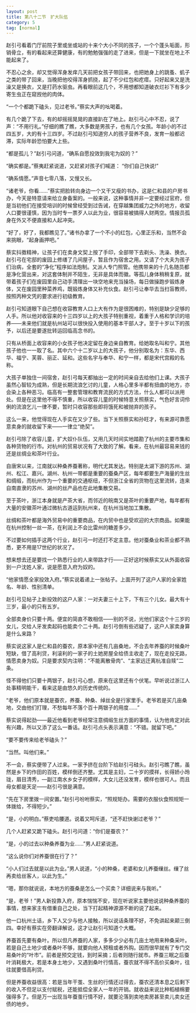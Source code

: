 ```yaml
---
layout: post
title: 第八十二节　扩大队伍
category: 5
tag: [normal]
---
```


赵引弓看着门厅前院子里或坐或站的十来个大小不同的孩子，一个个蓬头垢面，形销骨立，有的看起来还算健康，有的勉勉强强的走了进来，但是一下就坐在地上不能起来了。

不忍心之余，却又觉得浑身发痒几天前把女孩子带回来，也把她身上的跳蚤、虮子之类的带了回来，当晚把他咬得浑身抓挠，起了不少红包和疙瘩。只好起来又是洗澡又是换衣，又是打药水驱虫。再看眼前这几个，不用想都知道破衣烂衫下有多少寄生虫正在窥觊他的肉体。

“一个个都跪下磕头，见过老爷。”蔡实大声的吆喝着。

有几个跪了下去，有的却摇摇晃晃的直接趴在了地上。赵引弓心中不忍，说了声：“不用行礼。”仔细的瞧了瞧，大多数是男孩子，也有几个女孩。年龄小的不过四五岁，大的有十三四岁。不过赵引弓知道穷人的孩子营养不良，发育一般都迟滞，实际年龄恐怕要大上些。

“都是孤儿？”赵引弓问道，“确系自愿投效到我宅为奴的？”

“确实都是。”蔡夷赶紧说道，又赶紧对孩子们喊道： “你们自己快说!”

“确系情愿。”声音七零八落，又慢又长。

“诸老爷，你看……”蔡实把脸转向身边一个又干又瘦的书办，这是仁和县的户房书办，今天是特意请来给立身备案的。一般来说，这种事情并非一定要经过官府，但是当初他们在接受培训的时候曾经受到过告诫，在穿越集团威力之外的地方，收留人口要很谨慎，因为当时专一票歹人以此为业，很容易被搞得人财两空。情报员孤身在外又不便直接和人起冲突。

“好了，好了，我都瞧见了。”诸书办拿了一个不小的红包，心里正乐和，当然不会来挑眼，“起身画押吧。”

蔡实抖擞精神，让孩子们在卖身文契上按了手印，全部带下去剃头、洗澡、换衣。赵引弓在宅邸的废园上修缮了几间屋子，暂且作为宿舍之用。又请了个大夫为孩子们治病，全套的“净化”程序如法炮制。又派人专门照管。他携带来的十几名随员都是净化营出来，对这套体制并不陌生，无非是具体而徽。等孤儿身体稍稍复原，就带着孩子们在废园里自己动手清理出一块空地来充当操场，每日做操跑步锻炼身体，又在废园里种菜养鸡，既锻炼身体又补充伙食。赵引弓让奉华去当扫盲教师，按照丙种文凭的要求进行初级教育。

赵引弓知道眼下自己想在收容教育人口上大有作为是很困难的，特别是缺少足够的人手。所以他对收容来的十三四岁以上的大孩子特别重视，着重于人格和学识的培养――未来他们就是杭州站可以很快投入使用的基本干部人才。至于十岁以下的孩予，以后还是要遂批转运回临高念书的。

只有从桥面上收容来的小女孩子他决定留在身边亲自教育。给她取名叫和宁。其他孩子他也一一取了名。其中六个十二岁以上的大孩子，他分别取名为：东华、西华、福宁、芙蓉、丽正、延和。这些名宇与奉华、和宁一样，都是宋代宫殿的名称。

大孩子单独住一间宿舍，赵引弓每天都抽出一定的时间亲自去给他们上课。大孩子虽然心智较为成熟，但是长期流浪乞讨的儿童，人格心里多半都有扭曲的地方，亦会染上各种恶习。临高有一整套管理和教育流民的方式方法，什么人都可以派用处。但是在这里他不得不慎重，所以收容儿童的时候特意关照蔡实，气色好言词伶俐的流浪乞儿一律不要，暂时只收容那些即将饿死和被抛弃的孩子。

这么一来，他觉得现在人手实在又少了些。当下关照蔡实和孙旺才，有来源可靠愿意卖身的就收留下来――一律立“绝契”。

赵引弓除了收容儿童，扩大奴仆队伍，又用几天时间实地踏勘了杭州的主要市集和各种货物的行市。对杭州的贸易状况有了大致的了解。看来，在杭州最容易来钱的还是丝绸业和茶叶行业。

自唐宋以来，江南就以种桑养蚕著称，明代尤其发达。特别是太湖下游的苏州、湖州、松江、嘉兴。湖州、杭州一带都是重要的蚕桑产区，每年都要生产海量的生丝和绸缎，而杭州作为一个重要的交通枢纽，不但浙江全省的货物在这里流转，连来自南直隶的苏州、湖州的丝产品也在此地集散交易。

至于茶叶，浙江本身就是产茶大省，而邻近的皖南又是茶叶的重要产地，每年都有大量的安徽茶叶通过微杭古道运到杭州来，在杭州当地加工集散。

丝绸和茶叶都是海外贸易中的重要商品，在内贸中也是受欢迎的大宗商品。如果能在杭州控制一丝一茶，在利润上不会比雷州的糖差多少。

不过要如何插手这两个行业，赵引弓一时还打不定主意。他对蚕桑业和茶业都不熟悉，更不用是17世纪的状况了。

想来想去还是要找一个熟悉行业的人来带路才行――正好这时候蔡实又从外面收容到一户沈姓人家，说是愿意入府为奴的。

“他家情愿全家投效入府。”蔡实说着递上一张帖子。上面开列了这户人家的全家姓名、年龄、性别清单。

赵引弓见帖子上新投效的这户人家：一对夫妻三十上下，下有三个儿女。最大有十三岁，最小的只有五岁。

全部卖身价只要十两。便宜的简直不敢相信――别的不说，光他们家这个十三岁的女儿，交给人牙发卖起码也能卖个二十两。赵引弓倒有些迟疑了，这户人家卖身算是什么来路？

蔡实说这家人是仁和县的蚕农，原本家中还有几亩桑地，不合去年养蚕的时候桑叶短缺，借了高利贷，利滚利的一家子的土她房屋全给债主收走了，现在走投无路，情愿卖身为奴。只是要求契内注明：“不能离散骨肉”、“主家远迁离杭准自赎”二条。

怪不得他们只要十两银子，赵引弓心想，原来在这里还有个伏笔。早听说过浙江人处事精明能干，看来这是由悠久的历史传统的。

“老爷，他们原本就是蚕农，养蚕、种桑、绰丝全是行家里手。老爷若是买几亩桑地，交由他们打理，不愁每年不落个百十两银子的用度……”

蔡实说得起劲――最近他看到老爷经常注意绸缎生丝方面的事情，认为他肯定对此有兴趣，所以又添了这么一番话。赵引弓点头表示满意：“不错。就留下吧。”

“要不要传来给老爷磕头？”

“当然。叫他们来。”

不一会，蔡实便带了人过来。一家予挤在台阶下给赵引弓硅头。赵引弓瞧了瞧，虽然是乡下的作田的百姓，模样倒还齐整。尤其是主妇，二十岁的摸祥，长得娇小玲珑，眉目清秀，―副江南水乡女子的模样，大女儿还没发育，模样也很可人。而且母女都是天足――赵引弓很是满意。

“先在下房里拨一间安置。”赵引弓吩咐蔡实，“照规矩办。需要的衣服伙食照规矩一体拨给，不得短少。”

“是，小的明白。”蔡吏哈腰道。说着又呵斥道，“还不赶快谢过老爷？”

几个人赶紧又跪下磕头。赵引弓问道：“你们是蚕农？”

“是，小的过去以种桑养蚕为业……”男人赶紧说道。

“这么说你们对养蚕很在行了？”

“小人们过去就是以此为业。”男人说道，“小的种桑，老婆和女儿养蚕缫丝。缫了丝再卖给丝客人，以此为生。”

“嗯，那你就说说，本地方的蚕桑是怎么一个买卖？详细说来与我听。”

“是，老爷！”男人新投靠入府，原本惴惴不安，现在听说家主要他说说种桑养蚕的事情，想来家主有借重自己之处，当下打起精神源源不断的说了起来。

他一口杭州土话，乡下人又少与他人接触，所以说话条理不好，不免讲起来颠三倒四。幸好有蔡实在旁翻译解说，这才让赵引弓知道个大概。

养蚕首先要有桑叶。所以但凡养蚕的人家，多多少少必有几亩土地用来种桑采叶。若是自己土地少或者桑叶不够，就要向他人预租或者外购。因而很早就有了专门交易桑叶的“叶市”。前者是预交定钱，到时采摘；后者则随行就市。养蚕三眠之后蚕叶消耗极大，若是本身土地少，又遇到桑叶行情高，蚕农就不得不高价买桑叶，往往就要借高利贷。

但是养蚕收益很高：若是当年干茧、生丝的行情还过得去，蚕农还清本息之后剩下的收入不但足以支付赋税，还能抵偿全家人一年的开销。就收益来说比种稻植棉要强得多了。但是万一出现当年蚕茧行情不好，就要沦落到卖地卖房甚至卖儿卖女还债的地步。